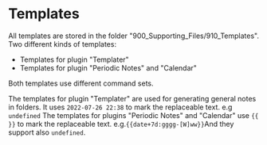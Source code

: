 # Templates

All templates are stored in the folder "900_Supporting_Files/910_Templates".  
Two different kinds of templates:
- Templates for plugin "Templater"
- Templates for plugin "Periodic Notes" and "Calendar"

Both templates use different command sets. 

The templates for plugin "Templater" are used for generating general notes in folders. It uses `2022-07-26 22:38` to mark the replaceable text. e.g  `undefined`
The templates for plugins "Periodic Notes" and "Calendar" use `{{  }}` to mark the replaceable text. e.g.`{{date+7d:gggg-[W]ww}}`And they support also `undefined`. 

